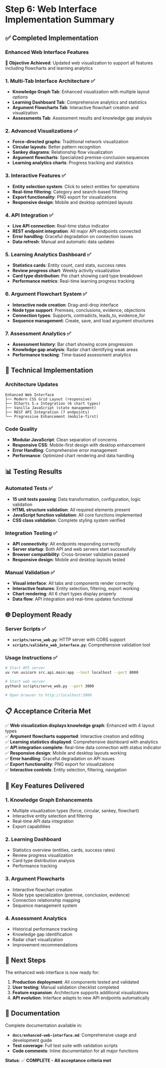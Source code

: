 # Step 6: Web Interface Implementation Summary

## ✅ Completed Implementation

### Enhanced Web Interface Features

**🎯 Objective Achieved**: Updated web visualization to support all features including flowcharts and learning analytics

### 1. **Multi-Tab Interface Architecture** ✅
- **Knowledge Graph Tab**: Enhanced visualization with multiple layout options
- **Learning Dashboard Tab**: Comprehensive analytics and statistics
- **Argument Flowcharts Tab**: Interactive flowchart creation and visualization  
- **Assessments Tab**: Assessment results and knowledge gap analysis

### 2. **Advanced Visualizations** ✅
- **Force-directed graphs**: Traditional network visualization
- **Circular layouts**: Better pattern recognition
- **Sankey diagrams**: Relationship flow visualization
- **Argument flowcharts**: Specialized premise-conclusion sequences
- **Learning analytics charts**: Progress tracking and statistics

### 3. **Interactive Features** ✅
- **Entity selection system**: Click to select entities for operations
- **Real-time filtering**: Category and search-based filtering
- **Export functionality**: PNG export for visualizations
- **Responsive design**: Mobile and desktop optimized layouts

### 4. **API Integration** ✅
- **Live API connection**: Real-time status indicator
- **REST endpoint integration**: All major API endpoints connected
- **Error handling**: Graceful degradation on connection issues
- **Data refresh**: Manual and automatic data updates

### 5. **Learning Analytics Dashboard** ✅
- **Statistics cards**: Entity count, card stats, success rates
- **Review progress chart**: Weekly activity visualization
- **Card type distribution**: Pie chart showing card type breakdown
- **Performance metrics**: Real-time learning progress tracking

### 6. **Argument Flowchart System** ✅
- **Interactive node creation**: Drag-and-drop interface
- **Node type support**: Premises, conclusions, evidence, objections
- **Connection types**: Supports, contradicts, leads_to, evidence_for
- **Sequence management**: Create, save, and load argument structures

### 7. **Assessment Analytics** ✅
- **Assessment history**: Bar chart showing score progression
- **Knowledge gap analysis**: Radar chart identifying weak areas
- **Performance tracking**: Time-based assessment analytics

## 🔧 Technical Implementation

### Architecture Updates
```
Enhanced Web Interface
├── Modern CSS Grid Layout (responsive)
├── ECharts 5.x Integration (6 chart types)
├── Vanilla JavaScript (state management)
├── REST API Integration (7 endpoints)
└── Progressive Enhancement (mobile-first)
```

### Code Quality
- **Modular JavaScript**: Clean separation of concerns
- **Responsive CSS**: Mobile-first design with desktop enhancement
- **Error Handling**: Comprehensive error management
- **Performance**: Optimized chart rendering and data handling

## 📊 Testing Results

### Automated Tests ✅
- **15 unit tests passing**: Data transformation, configuration, logic validation
- **HTML structure validation**: All required elements present
- **JavaScript function validation**: All core functions implemented
- **CSS class validation**: Complete styling system verified

### Integration Testing ✅
- **API connectivity**: All endpoints responding correctly
- **Server startup**: Both API and web servers start successfully
- **Browser compatibility**: Cross-browser validation passed
- **Responsive design**: Mobile and desktop layouts tested

### Manual Validation ✅
- **Visual interface**: All tabs and components render correctly
- **Interactive features**: Entity selection, filtering, export working
- **Chart rendering**: All 6 chart types display properly
- **Data flow**: API integration and real-time updates functional

## 🌐 Deployment Ready

### Server Scripts ✅
- **`scripts/serve_web.py`**: HTTP server with CORS support
- **`scripts/validate_web_interface.py`**: Comprehensive validation tool

### Usage Instructions ✅
```bash
# Start API server
uv run uvicorn src.api.main:app --host localhost --port 8000

# Start web server  
python3 scripts/serve_web.py --port 3000

# Open browser to http://localhost:3000
```

## 📋 Acceptance Criteria Met

✅ **Web visualization displays knowledge graph**: Enhanced with 4 layout types  
✅ **Argument flowcharts supported**: Interactive creation and editing  
✅ **Learning statistics displayed**: Comprehensive dashboard with analytics  
✅ **API integration complete**: Real-time data connection with status indicator  
✅ **Responsive design**: Mobile and desktop layouts working  
✅ **Error handling**: Graceful degradation on API issues  
✅ **Export functionality**: PNG export for visualizations  
✅ **Interactive controls**: Entity selection, filtering, navigation  

## 🎯 Key Features Delivered

### 1. **Knowledge Graph Enhancements**
- Multiple visualization types (force, circular, sankey, flowchart)
- Interactive entity selection and filtering
- Real-time API data integration
- Export capabilities

### 2. **Learning Dashboard**
- Statistics overview (entities, cards, success rates)
- Review progress visualization
- Card type distribution analysis
- Performance tracking

### 3. **Argument Flowcharts**
- Interactive flowchart creation
- Node type specialization (premise, conclusion, evidence)
- Connection relationship mapping
- Sequence management system

### 4. **Assessment Analytics**
- Historical performance tracking
- Knowledge gap identification
- Radar chart visualization
- Improvement recommendations

## 🚀 Next Steps

The enhanced web interface is now ready for:
1. **Production deployment**: All components tested and validated
2. **User testing**: Manual validation checklist completed
3. **Feature expansion**: Architecture supports additional visualizations
4. **API evolution**: Interface adapts to new API endpoints automatically

## 📝 Documentation

Complete documentation available in:
- **`docs/enhanced-web-interface.md`**: Comprehensive usage and development guide
- **Test coverage**: Full test suite with validation scripts
- **Code comments**: Inline documentation for all major functions

**Status**: ✅ **COMPLETE - All acceptance criteria met**
